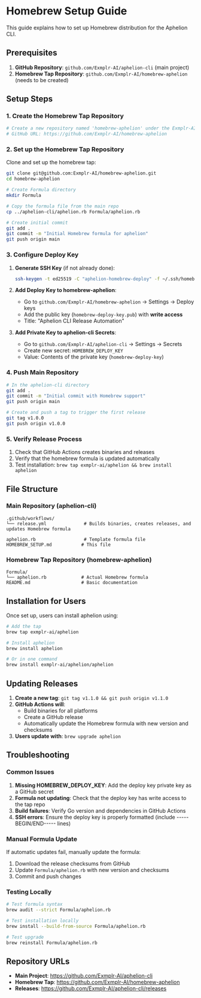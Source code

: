 # Homebrew Setup Guide

This guide explains how to set up Homebrew distribution for the Aphelion CLI.

## Prerequisites

1. **GitHub Repository**: `github.com/Exmplr-AI/aphelion-cli` (main project)
2. **Homebrew Tap Repository**: `github.com/Exmplr-AI/homebrew-aphelion` (needs to be created)

## Setup Steps

### 1. Create the Homebrew Tap Repository

```bash
# Create a new repository named 'homebrew-aphelion' under the Exmplr-AI organization
# GitHub URL: https://github.com/Exmplr-AI/homebrew-aphelion
```

### 2. Set up the Homebrew Tap Repository

Clone and set up the homebrew tap:

```bash
git clone git@github.com:Exmplr-AI/homebrew-aphelion.git
cd homebrew-aphelion

# Create Formula directory
mkdir Formula

# Copy the formula file from the main repo
cp ../aphelion-cli/aphelion.rb Formula/aphelion.rb

# Create initial commit
git add .
git commit -m "Initial Homebrew formula for aphelion"
git push origin main
```

### 3. Configure Deploy Key

1. **Generate SSH Key** (if not already done):
   ```bash
   ssh-keygen -t ed25519 -C "aphelion-homebrew-deploy" -f ~/.ssh/homebrew-deploy-key
   ```

2. **Add Deploy Key to homebrew-aphelion**:
   - Go to `github.com/Exmplr-AI/homebrew-aphelion` → Settings → Deploy keys
   - Add the public key (`homebrew-deploy-key.pub`) with **write access**
   - Title: "Aphelion CLI Release Automation"

3. **Add Private Key to aphelion-cli Secrets**:
   - Go to `github.com/Exmplr-AI/aphelion-cli` → Settings → Secrets
   - Create new secret: `HOMEBREW_DEPLOY_KEY`
   - Value: Contents of the private key (`homebrew-deploy-key`)

### 4. Push Main Repository

```bash
# In the aphelion-cli directory
git add .
git commit -m "Initial commit with Homebrew support"
git push origin main

# Create and push a tag to trigger the first release
git tag v1.0.0
git push origin v1.0.0
```

### 5. Verify Release Process

1. Check that GitHub Actions creates binaries and releases
2. Verify that the homebrew formula is updated automatically
3. Test installation: `brew tap exmplr-ai/aphelion && brew install aphelion`

## File Structure

### Main Repository (aphelion-cli)
```
.github/workflows/
└── release.yml              # Builds binaries, creates releases, and updates Homebrew formula

aphelion.rb                  # Template formula file
HOMEBREW_SETUP.md           # This file
```

### Homebrew Tap Repository (homebrew-aphelion)
```
Formula/
└── aphelion.rb             # Actual Homebrew formula
README.md                   # Basic documentation
```

## Installation for Users

Once set up, users can install aphelion using:

```bash
# Add the tap
brew tap exmplr-ai/aphelion

# Install aphelion
brew install aphelion

# Or in one command
brew install exmplr-ai/aphelion/aphelion
```

## Updating Releases

1. **Create a new tag**: `git tag v1.1.0 && git push origin v1.1.0`
2. **GitHub Actions will**:
   - Build binaries for all platforms
   - Create a GitHub release
   - Automatically update the Homebrew formula with new version and checksums
3. **Users update with**: `brew upgrade aphelion`

## Troubleshooting

### Common Issues

1. **Missing HOMEBREW_DEPLOY_KEY**: Add the deploy key private key as a GitHub secret
2. **Formula not updating**: Check that the deploy key has write access to the tap repo
3. **Build failures**: Verify Go version and dependencies in GitHub Actions
4. **SSH errors**: Ensure the deploy key is properly formatted (include -----BEGIN/END----- lines)

### Manual Formula Update

If automatic updates fail, manually update the formula:

1. Download the release checksums from GitHub
2. Update `Formula/aphelion.rb` with new version and checksums
3. Commit and push changes

### Testing Locally

```bash
# Test formula syntax
brew audit --strict Formula/aphelion.rb

# Test installation locally
brew install --build-from-source Formula/aphelion.rb

# Test upgrade
brew reinstall Formula/aphelion.rb
```

## Repository URLs

- **Main Project**: https://github.com/Exmplr-AI/aphelion-cli
- **Homebrew Tap**: https://github.com/Exmplr-AI/homebrew-aphelion
- **Releases**: https://github.com/Exmplr-AI/aphelion-cli/releases